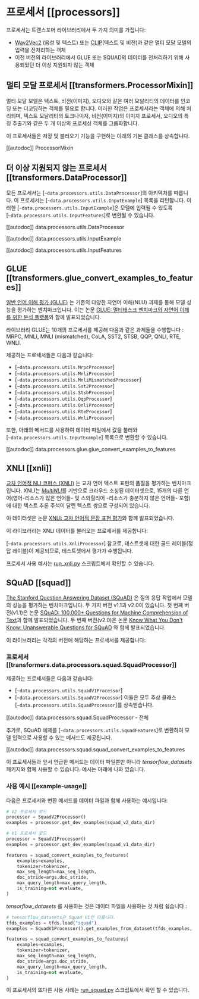 <!--Copyright 2020 The HuggingFace Team. All rights reserved.

Licensed under the Apache License, Version 2.0 (the "License"); you may not use this file except in compliance with
the License. You may obtain a copy of the License at

http://www.apache.org/licenses/LICENSE-2.0

Unless required by applicable law or agreed to in writing, software distributed under the License is distributed on
an "AS IS" BASIS, WITHOUT WARRANTIES OR CONDITIONS OF ANY KIND, either express or implied. See the License for the
specific language governing permissions and limitations under the License.

⚠️ Note that this file is in Markdown but contain specific syntax for our doc-builder (similar to MDX) that may not be
rendered properly in your Markdown viewer.

-->

# 프로세서 [[processors]]

프로세서는 트랜스포머 라이브러리에서 두 가지 의미를 가집니다:
- [Wav2Vec2](../model_doc/wav2vec2) (음성 및 텍스트) 또는 [CLIP](../model_doc/clip)(텍스트 및 비전)과 같은 멀티 모달 모델의 입력을 전처리하는 객체
- 이전 버전의 라이브러리에서 GLUE 또는 SQUAD의 데이터를 전처리하기 위해 사용되었던 더 이상 지원되지 않는 객체

## 멀티 모달 프로세서 [[transformers.ProcessorMixin]]

멀티 모달 모델은 텍스트, 비전(이미지), 오디오와 같은 여러 모달리티의 데이터를 인코딩 또는 디코딩하는 객체를 필요로 합니다. 이러한 작업은 프로세서라는 객체에 의해 처리되며, 텍스트 모달리티의 토크나이저, 비전(이미지)의 이미지 프로세서, 오디오의 특징 추출기와 같은 두 개 이상의 프로세싱 객체를 그룹화합니다.

이 프로세서들은 저장 및 불러오기 기능을 구현하는 아래의 기본 클래스를 상속합니다.

[[autodoc]] ProcessorMixin

## 더 이상 지원되지 않는 프로세서 [[transformers.DataProcessor]]

모든 프로세서는 [`~data.processors.utils.DataProcessor`]의 아키텍처를 따릅니다. 
이 프로세서는 [`~data.processors.utils.InputExample`] 목록을 리턴합니다. 
이러한 [`~data.processors.utils.InputExample`]은 모델에 입력될 수 있도록 [`~data.processors.utils.InputFeatures`]로 변환될 수 있습니다.


[[autodoc]] data.processors.utils.DataProcessor

[[autodoc]] data.processors.utils.InputExample

[[autodoc]] data.processors.utils.InputFeatures

## GLUE [[transformers.glue_convert_examples_to_features]]

[일반 언어 이해 평가 (GLUE)](https://gluebenchmark.com/) 는 기존의 다양한 자연어 이해(NLU) 과제를 통해 모델 성능을 평가하는 벤치마크입니다. 이는 논문 [GLUE: 멀티태스크 벤치마크와 자연어 이해를 위한 분석 플랫폼](https://openreview.net/pdf?id=rJ4km2R5t7)와 함께 발표되었습니다.

라이브러리 GLUE는 10개의 프로세서를 제공해 다음과 같은 과제들을 수행합니다 : MRPC, MNLI, MNLI (mismatched), CoLA, SST2, STSB, QQP, QNLI, RTE, WNLI.

제공하는 프로세서들은 다음과 같습니다:

- [`~data.processors.utils.MrpcProcessor`]
- [`~data.processors.utils.MnliProcessor`]
- [`~data.processors.utils.MnliMismatchedProcessor`]
- [`~data.processors.utils.Sst2Processor`]
- [`~data.processors.utils.StsbProcessor`]
- [`~data.processors.utils.QqpProcessor`]
- [`~data.processors.utils.QnliProcessor`]
- [`~data.processors.utils.RteProcessor`]
- [`~data.processors.utils.WnliProcessor`]


또한, 아래의 메서드를 사용하여 데이터 파일에서 값을 불러와 [`~data.processors.utils.InputExample`] 목록으로 변환할 수 있습니다.

[[autodoc]] data.processors.glue.glue_convert_examples_to_features


## XNLI [[xnli]]
[교차 언어적 NLI 코퍼스 (XNLI)](https://www.nyu.edu/projects/bowman/xnli/) 는 교차 언어 텍스트 표현의 품질을 평가하는 벤치마크입니다. XNLI는 [*MultiNLI*](http://www.nyu.edu/projects/bowman/multinli/)를 기반으로 크라우드 소싱된 데이터셋으로, 15개의 다른 언어(영어-리소스가 많은 언어들- 및 스와힐리어 -리소스가 충분하지 않은 언어들- 포함)에 대한 텍스트 추론 주석이 달린 텍스트 쌍으로 구성되어 있습니다.

이 데이터셋은 논문 [XNLI: 교차 언어적 문장 표현 평가](https://arxiv.org/abs/1809.05053)와 함께 발표되었습니다.

이 라이브러리는 XNLI 데이터를 불러오는 프로세서를 제공합니다:

[`~data.processors.utils.XnliProcessor`]
참고로, 테스트셋에 대한 골드 레이블(정답 레이블)이 제공되므로, 테스트셋에서 평가가 수행됩니다.

프로세서 사용 예시는 [run_xnli.py](https://github.com/huggingface/transformers/tree/main/examples/pytorch/text-classification/run_xnli.py) 스크립트에서 확인할 수 있습니다.



## SQuAD [[squad]]
[The Stanford Question Answering Dataset (SQuAD)](https://rajpurkar.github.io/SQuAD-explorer//) 은 질의 응답 작업에서 모델의 성능을 평가하는 벤치마크입니다. 두 가지 버전 v1.1과 v2.0이 있습니다. 첫 번째 버전(v1.1)은 논문 [SQuAD: 100,000+ Questions for Machine Comprehension of Text](https://arxiv.org/abs/1606.05250)과 함께 발표되었습니다. 두 번째 버전(v2.0)은 논문 [Know What You Don't Know: Unanswerable Questions for SQuAD](https://arxiv.org/abs/1806.03822) 와 함께 발표되었습니다.

이 라이브러리는 각각의 버전에 해당하는 프로세서를 제공합니다:

### 프로세서 [[transformers.data.processors.squad.SquadProcessor]]

제공하는 프로세서들은 다음과 같습니다:

- [`~data.processors.utils.SquadV1Processor`]
- [`~data.processors.utils.SquadV2Processor`]
이들은 모두 추상 클래스 [`~data.processors.utils.SquadProcessor`]를 상속받습니다.

[[autodoc]] data.processors.squad.SquadProcessor - 전체

추가로, SQuAD 예제를 [`~data.processors.utils.SquadFeatures`]로 변환하여 모델 입력으로 사용할 수 있는 메서드도 제공됩니다.


[[autodoc]] data.processors.squad.squad_convert_examples_to_features

이 프로세서들과 앞서 언급한 메서드는 데이터 파일뿐만 아니라 *tensorflow_datasets* 패키지와 함께 사용할 수 있습니다. 예시는 아래에 나와 있습니다.


### 사용 예시 [[example-usage]]

다음은 프로세서와 변환 메서드를 데이터 파일과 함께 사용하는 예시입니다:

```python
# V2 프로세서 로드
processor = SquadV2Processor()
examples = processor.get_dev_examples(squad_v2_data_dir)

# V1 프로세서 로드
processor = SquadV1Processor()
examples = processor.get_dev_examples(squad_v1_data_dir)

features = squad_convert_examples_to_features(
    examples=examples,
    tokenizer=tokenizer,
    max_seq_length=max_seq_length,
    doc_stride=args.doc_stride,
    max_query_length=max_query_length,
    is_training=not evaluate,
)
```

 *tensorflow_datasets* 를 사용하는 것은 데이터 파일을 사용하는 것 처럼 쉽습니다 :

```python
# tensorflow_datasets은 Squad V1만 다룹니다.
tfds_examples = tfds.load("squad")
examples = SquadV1Processor().get_examples_from_dataset(tfds_examples, evaluate=evaluate)

features = squad_convert_examples_to_features(
    examples=examples,
    tokenizer=tokenizer,
    max_seq_length=max_seq_length,
    doc_stride=args.doc_stride,
    max_query_length=max_query_length,
    is_training=not evaluate,
)
```
이 프로세서의 또다른 사용 사례는 [run_squad.py](https://github.com/huggingface/transformers/tree/main/examples/legacy/question-answering/run_squad.py) 스크립트에서 확인 할 수 있습니다.
